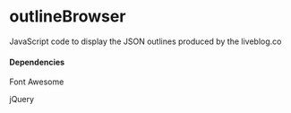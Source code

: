 # outlineBrowser

JavaScript code to display the JSON outlines produced by the liveblog.co

#### Dependencies

Font Awesome

jQuery

